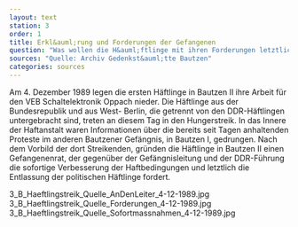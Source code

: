 ```yaml
---
layout: text
station: 3
order: 1
title: Erkl&auml;rung und Forderungen der Gefangenen
question: "Was wollen die H&auml;ftlinge mit ihren Forderungen letztlich erreichen? Welche Angebote machen sie ihrerseits?"
sources: "Quelle: Archiv Gedenkst&auml;tte Bautzen"
categories: sources
---
```

Am 4. Dezember 1989 legen die ersten H&auml;ftlinge in Bautzen II ihre Arbeit f&uuml;r den VEB Schaltelektronik Oppach nieder. Die H&auml;ftlinge aus der Bundesrepublik und aus West- Berlin, die getrennt von den DDR-H&auml;ftlingen untergebracht sind, treten an diesem Tag in den Hungerstreik. In das Innere der Haftanstalt waren Informationen &uuml;ber die bereits seit Tagen anhaltenden Proteste im anderen Bautzener Gef&auml;ngnis, in Bautzen I, gedrungen. Nach dem Vorbild der dort Streikenden, gr&uuml;nden die H&auml;ftlinge in Bautzen II einen Gefangenenrat, der gegen&uuml;ber der Gef&auml;ngnisleitung und der DDR-F&uuml;hrung die sofortige Verbesserung der Haftbedingungen und letztlich die Entlassung der politischen H&auml;ftlinge fordert.

3_B_Haeftlingstreik_Quelle_AnDenLeiter_4-12-1989.jpg
3_B_Haeftlingstreik_Quelle_Forderungen_4-12-1989.jpg
3_B_Haeftlingstreik_Quelle_Sofortmassnahmen_4-12-1989.jpg